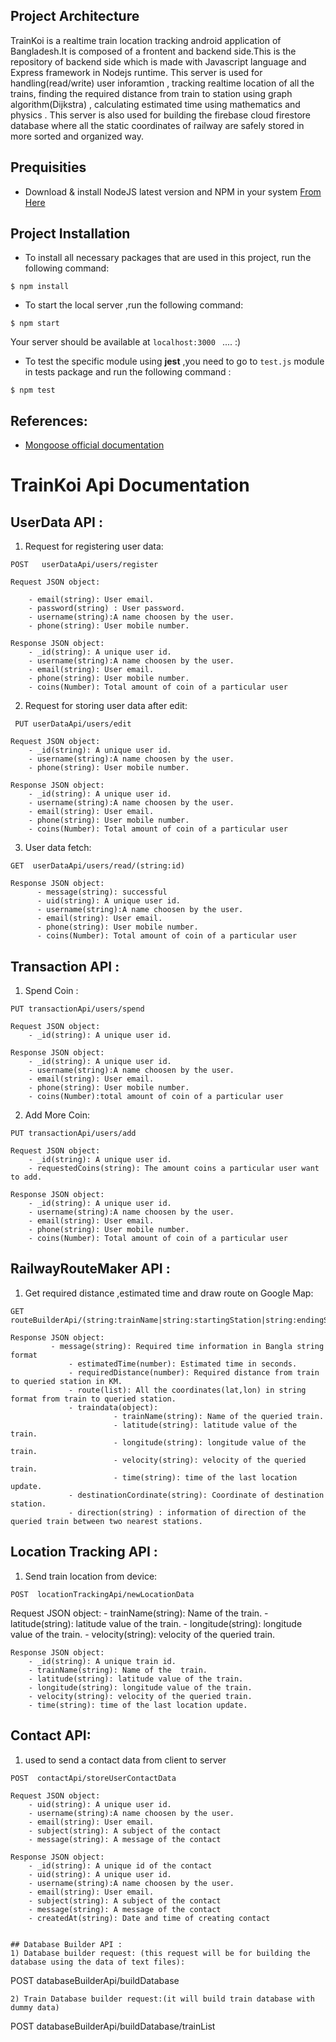 
## Project Architecture

TrainKoi is a realtime train location tracking android application of Bangladesh.It is composed of a frontent and backend side.This is the repository of backend side which is made with Javascript language and Express framework in Nodejs runtime.
This server is used for handling(read/write) user inforamtion , tracking realtime location of all the trains, finding the required distance from train to station using
graph algorithm(Dijkstra) , calculating estimated time using mathematics and physics .
This server is also used for building the firebase cloud firestore database where all the static coordinates of railway are safely stored in more sorted and organized way.


## Prequisities
- Download & install NodeJS latest version and NPM in your system [From Here](https://nodejs.org/en/download/ )

  
  

## Project Installation

- To install all necessary packages that are used in this project, run the following command:

```
$ npm install  
```

- To start the local server ,run the following command:

```
$ npm start   
```
Your server should be available at  ```localhost:3000 ``` .... :)

- To test the specific module using  **jest** ,you need to go to ``test.js`` module in tests package and run the following command :
```
$ npm test
```

## References:
- [Mongoose official documentation](https://mongoosejs.com/docs/index.html )


# TrainKoi Api Documentation 


## UserData API :

1) Request for registering user data:
```
POST   userDataApi/users/register  
```
```
Request JSON object: 
    
    - email(string): User email.
    - password(string) : User password.
    - username(string):A name choosen by the user.
    - phone(string): User mobile number.
  
Response JSON object:
    - _id(string): A unique user id.
    - username(string):A name choosen by the user.
    - email(string): User email.
    - phone(string): User mobile number.
    - coins(Number): Total amount of coin of a particular user
```

2) Request for storing user data after edit:
```
 PUT userDataApi/users/edit   
```
```
Request JSON object:
    - _id(string): A unique user id.
    - username(string):A name choosen by the user.
    - phone(string): User mobile number.

Response JSON object:
    - _id(string): A unique user id.
    - username(string):A name choosen by the user.
    - email(string): User email.
    - phone(string): User mobile number.
    - coins(Number): Total amount of coin of a particular user
```

3) User data fetch:
```
GET  userDataApi/users/read/(string:id)
```
```
Response JSON object:
      - message(string): successful
      - uid(string): A unique user id.
      - username(string):A name choosen by the user.
      - email(string): User email.
      - phone(string): User mobile number.
      - coins(Number): Total amount of coin of a particular user
```
	  

## Transaction API :

1) Spend Coin :
```   
PUT transactionApi/users/spend
```
``` 
Request JSON object:
    - _id(string): A unique user id.
      
Response JSON object:
    - _id(string): A unique user id.
    - username(string):A name choosen by the user.
    - email(string): User email.
    - phone(string): User mobile number.
    - coins(Number):total amount of coin of a particular user

```

2) Add More Coin:
```
PUT transactionApi/users/add
``` 
```
Request JSON object:
	- _id(string): A unique user id.
    - requestedCoins(string): The amount coins a particular user want to add.

Response JSON object:
    - _id(string): A unique user id.
    - username(string):A name choosen by the user.
    - email(string): User email.
    - phone(string): User mobile number.
    - coins(Number): Total amount of coin of a particular user

```

## RailwayRouteMaker API :

1) Get required distance ,estimated time and draw route on Google Map:
```
GET  routeBuilderApi/(string:trainName|string:startingStation|string:endingStation|string:serviceNo/
```     
```
Response JSON object:
	     - message(string): Required time information in Bangla string format
             - estimatedTime(number): Estimated time in seconds.
             - requiredDistance(number): Required distance from train to queried station in KM.
             - route(list): All the coordinates(lat,lon) in string format from train to queried station.
             - traindata(object): 
                       - trainName(string): Name of the queried train.
                       - latitude(string): latitude value of the train.
                       - longitude(string): longitude value of the train.
                       - velocity(string): velocity of the queried train.
                       - time(string): time of the last location update.
             - destinationCordinate(string): Coordinate of destination station.
             - direction(string) : information of direction of the queried train between two nearest stations.

```

## Location Tracking API :

1) Send train location from device:
```
POST  locationTrackingApi/newLocationData
```
Request JSON object:
    - trainName(string): Name of the train.
    - latitude(string): latitude value of the train.
    - longitude(string): longitude value of the train.
    - velocity(string): velocity of the queried train.
    

```
Response JSON object:
    - _id(string): A unique train id.
    - trainName(string): Name of the  train.
    - latitude(string): latitude value of the train.
    - longitude(string): longitude value of the train.
    - velocity(string): velocity of the queried train.
    - time(string): time of the last location update.

```
## Contact API:
1) used to send a contact data from client to server

```
POST  contactApi/storeUserContactData
```
```
Request JSON object:
    - uid(string): A unique user id.
    - username(string):A name choosen by the user.
    - email(string): User email.
    - subject(string): A subject of the contact
    - message(string): A message of the contact

Response JSON object:
    - _id(string): A unique id of the contact
    - uid(string): A unique user id.
    - username(string):A name choosen by the user.
    - email(string): User email.
    - subject(string): A subject of the contact
    - message(string): A message of the contact
    - createdAt(string): Date and time of creating contact


## Database Builder API :
1) Database builder request: (this request will be for building the database using the data of text files):
```
 POST databaseBuilderApi/buildDatabase   
```
2) Train Database builder request:(it will build train database with dummy data)
```
 POST  databaseBuilderApi/buildDatabase/trainList  
```


